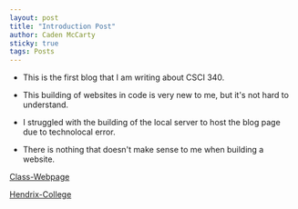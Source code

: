 ```yaml
---
layout: post
title: "Introduction Post"
author: Caden McCarty
sticky: true
tags: Posts
---
```


- This is the first blog that I am writing about CSCI 340. 

- This building of websites in code is very new to me, but it's not hard to understand. 

- I struggled with the building of the local server to host the blog page due to technolocal error. 

- There is nothing that doesn't make sense to me when building a website.

[Class-Webpage](https://hendrix-cs.github.io/csci340/index.html)

[Hendrix-College](https://www.hendrix.edu/)